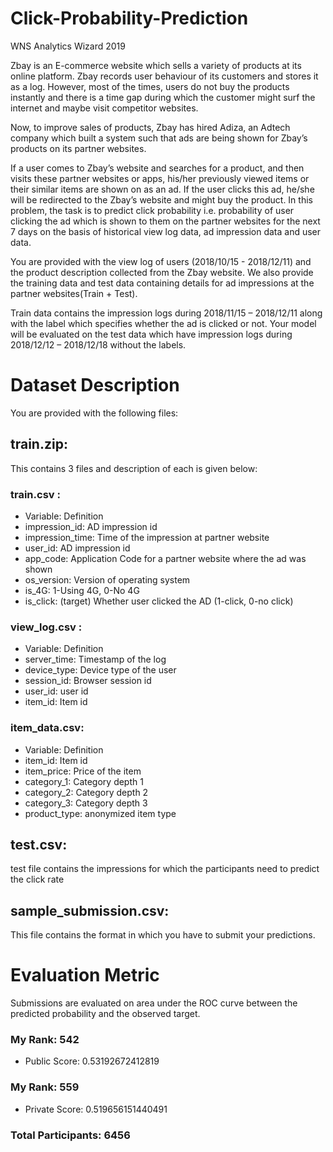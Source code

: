 # Click-Probability-Prediction
WNS Analytics Wizard 2019

Zbay is an E-commerce website which sells a variety of products at its online platform. Zbay records user behaviour of its customers and stores it as a log. However, most of the times, users do not buy the products instantly and there is a time gap during which the customer might surf the internet and maybe visit competitor websites.

Now, to improve sales of products, Zbay has hired Adiza, an Adtech company which built a system such that ads are being shown for Zbay’s products on its partner websites.

If a user comes to Zbay’s website and searches for a product, and then visits these partner websites or apps, his/her previously viewed items or their similar items are shown on as an ad. If the user clicks this ad, he/she will be redirected to the Zbay’s website and might buy the product.
In this problem, the task is to predict click probability i.e. probability of user clicking the ad which is shown to them on the partner websites for the next 7 days on the basis of historical view log data, ad impression data and user data.

You are provided with the view log of users (2018/10/15 - 2018/12/11) and the product description collected from the Zbay website. We also provide the training data and test data containing details for ad impressions at the partner websites(Train + Test).
 
Train data contains the impression logs during 2018/11/15 – 2018/12/11 along with the label which specifies whether the ad is clicked or not. Your model will be evaluated on the test data which have impression logs during 2018/12/12 – 2018/12/18 without the labels.

# Dataset Description

You are provided with the following files:

## train.zip: 

This contains 3 files and description of each is given below:

### train.csv :

* Variable:          Definition
* impression_id:     AD impression id
* impression_time:  Time of the impression at partner website
* user_id:           AD impression id  
* app_code:          Application Code for a partner website where the ad was shown
* os_version:        Version of operating system
* is_4G:             1-Using 4G, 0-No 4G
* is_click:          (target) Whether user clicked the AD (1-click, 0-no click)

### view_log.csv :

* Variable:          Definition
* server_time:       Timestamp of the log
* device_type:       Device type of the user
* session_id:        Browser session id
* user_id:           user id
* item_id:           Item id
 
### item_data.csv:

* Variable:          Definition
* item_id:           Item id
* item_price:        Price of the item
* category_1:        Category depth 1
* category_2:        Category depth 2
* category_3:        Category depth 3
* product_type:      anonymized item type

## test.csv: 

test file contains the impressions for which the participants need to predict the click rate

## sample_submission.csv: 

This file contains the format in which you have to submit your predictions.
 
# Evaluation Metric

Submissions are evaluated on area under the ROC curve between the predicted probability and the observed target.

### My Rank:   542

* Public Score:    0.53192672412819

### My Rank:   559

* Private Score:   0.519656151440491

### Total Participants: 6456









